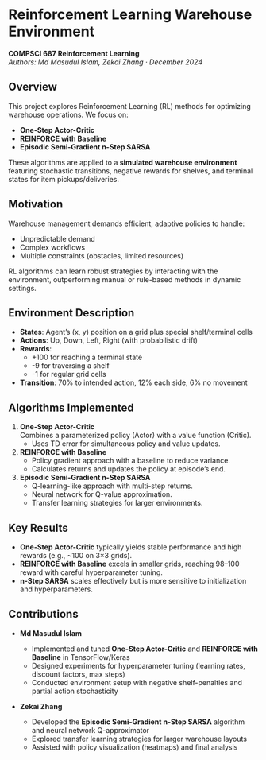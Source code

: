 # Reinforcement Learning Warehouse Environment
**COMPSCI 687 Reinforcement Learning**  
*Authors: Md Masudul Islam, Zekai Zhang · December 2024*

## Overview
This project explores Reinforcement Learning (RL) methods for optimizing warehouse operations. We focus on:
- **One-Step Actor-Critic**
- **REINFORCE with Baseline**
- **Episodic Semi-Gradient n-Step SARSA**

These algorithms are applied to a **simulated warehouse environment** featuring stochastic transitions, negative rewards for shelves, and terminal states for item pickups/deliveries.

## Motivation
Warehouse management demands efficient, adaptive policies to handle:
- Unpredictable demand  
- Complex workflows  
- Multiple constraints (obstacles, limited resources)

RL algorithms can learn robust strategies by interacting with the environment, outperforming manual or rule-based methods in dynamic settings.

## Environment Description
- **States**: Agent’s (x, y) position on a grid plus special shelf/terminal cells  
- **Actions**: Up, Down, Left, Right (with probabilistic drift)  
- **Rewards**:  
  - +100 for reaching a terminal state  
  - -9 for traversing a shelf  
  - -1 for regular grid cells  
- **Transition**: 70% to intended action, 12% each side, 6% no movement

## Algorithms Implemented
1. **One-Step Actor-Critic**  
   Combines a parameterized policy (Actor) with a value function (Critic).  
   - Uses TD error for simultaneous policy and value updates.  
2. **REINFORCE with Baseline**  
   - Policy gradient approach with a baseline to reduce variance.  
   - Calculates returns and updates the policy at episode’s end.  
3. **Episodic Semi-Gradient n-Step SARSA**  
   - Q-learning-like approach with multi-step returns.  
   - Neural network for Q-value approximation.  
   - Transfer learning strategies for larger environments.

## Key Results
- **One-Step Actor-Critic** typically yields stable performance and high rewards (e.g., ~100 on 3×3 grids).  
- **REINFORCE with Baseline** excels in smaller grids, reaching 98–100 reward with careful hyperparameter tuning.  
- **n-Step SARSA** scales effectively but is more sensitive to initialization and hyperparameters.

## Contributions
- **Md Masudul Islam**  
  - Implemented and tuned **One-Step Actor-Critic** and **REINFORCE with Baseline** in TensorFlow/Keras  
  - Designed experiments for hyperparameter tuning (learning rates, discount factors, max steps)  
  - Conducted environment setup with negative shelf-penalties and partial action stochasticity

- **Zekai Zhang**  
  - Developed the **Episodic Semi-Gradient n-Step SARSA** algorithm and neural network Q-approximator  
  - Explored transfer learning strategies for larger warehouse layouts  
  - Assisted with policy visualization (heatmaps) and final analysis
